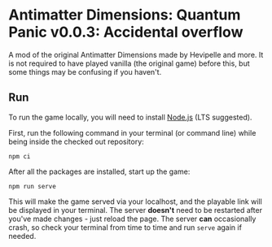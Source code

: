 # Antimatter Dimensions: Quantum Panic v0.0.3: Accidental overflow
A mod of the original Antimatter Dimensions made by Hevipelle and more.
It is not required to have played vanilla (the original game) before this, but some things may be confusing if you haven't.

## Run

To run the game locally, you will need to install
[Node.js](https://nodejs.org/) (LTS suggested).

First, run the following command in your terminal (or command line) while being
inside the checked out repository:

```
npm ci
```

After all the packages are installed, start up the game:

```
npm run serve
```

This will make the game served via your localhost, and the playable link will
be displayed in your terminal. The server **doesn't** need to be restarted
after you've made changes - just reload the page. The server **can**
occasionally crash, so check your terminal from time to time and run `serve`
again if needed.

